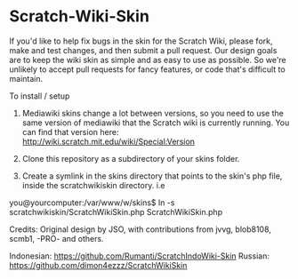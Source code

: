 Scratch-Wiki-Skin
=================

If you'd like to help fix bugs in the skin for the Scratch Wiki, please fork, make and test changes, and then submit a pull request. Our design goals are to keep the wiki skin as simple and as easy to use as possible. So we're unlikely to accept pull requests for fancy features, or code that's difficult to maintain.

To install / setup
1. Mediawiki skins change a lot between versions, so you need to use the same version of mediawiki that the Scratch wiki is currently running. You can find that version here: http://wiki.scratch.mit.edu/wiki/Special:Version

2. Clone this repository as a subdirectory of your skins folder.

3. Create a symlink in the skins directory that points to the skin's php file, inside the scratchwikiskin directory. i.e
  
  you@yourcomputer:/var/www/w/skins$ ln -s scratchwikiskin/ScratchWikiSkin.php ScratchWikiSkin.php

Credits: Original design by JSO, with contributions from jvvg, blob8108, scmb1, -PRO- and others.

Indonesian: https://github.com/Rumanti/ScratchIndoWiki-Skin
Russian: https://github.com/dimon4ezzz/ScratchWikiSkin
